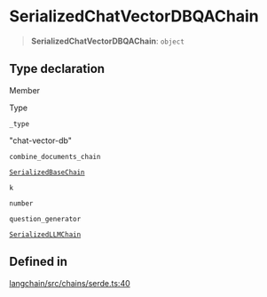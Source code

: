 SerializedChatVectorDBQAChain
=============================

> **SerializedChatVectorDBQAChain**: `object`

Type declaration[](#type-declaration "Direct link to Type declaration")
------------------------------------------------------------------------

Member

Type

`_type`

"chat-vector-db"

`combine_documents_chain`

[`SerializedBaseChain`](/docs/api/chains/types/SerializedBaseChain)

`k`

`number`

`question_generator`

[`SerializedLLMChain`](/docs/api/chains/types/SerializedLLMChain)

Defined in[](#defined-in "Direct link to Defined in")
------------------------------------------------------

[langchain/src/chains/serde.ts:40](https://github.com/hwchase17/langchainjs/blob/1c1274d/langchain/src/chains/serde.ts#L40)